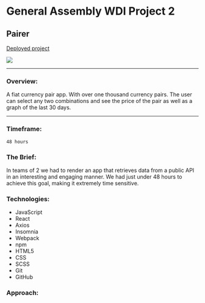 # General Assembly WDI Project 2
## Pairer
[Deployed project](https://financial-data-api.herokuapp.com/EUR)

![](https://media.giphy.com/media/fwz3apThjp7s11kotu/giphy.gif)
___
### Overview:
A fiat currency pair app. With over one thousand currency pairs. The user can select any two combinations and see the price of the pair as well as a graph of the last 30 days.
___

### Timeframe:
    48 hours
### The Brief:

In teams of 2 we had to render an app that retrieves data from a public API in an interesting and engaging manner. We had just under 48 hours to achieve this goal, making it extremely time sensitive.

### Technologies:

* JavaScript
* React
* Axios
* Insomnia
* Webpack
* npm
* HTML5
* CSS
* SCSS
* Git
* GitHub

### Approach:
